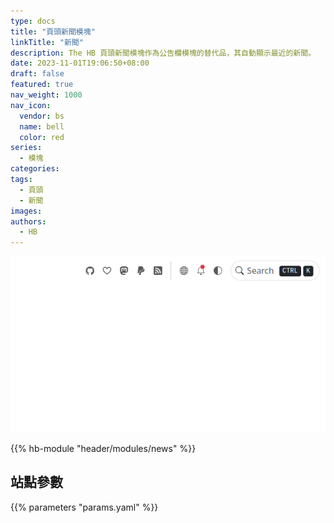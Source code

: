 ```yaml
---
type: docs
title: "頁頭新聞模塊"
linkTitle: "新聞"
description: The HB 頁頭新聞模塊作為公告欄模塊的替代品，其自動顯示最近的新聞。
date: 2023-11-01T19:06:50+08:00
draft: false
featured: true
nav_weight: 1000
nav_icon:
  vendor: bs
  name: bell
  color: red
series:
  - 模塊
categories:
tags:
  - 頁頭
  - 新聞
images:
authors:
  - HB
---
```


![頁頭新聞預覽](cover.gif#center)

{{% hb-module "header/modules/news" %}}

## 站點參數

{{% parameters "params.yaml" %}}
